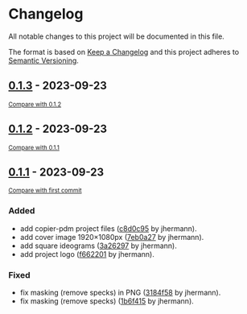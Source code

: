 # Changelog

All notable changes to this project will be documented in this file.

The format is based on [Keep a Changelog](http://keepachangelog.com/en/1.0.0/)
and this project adheres to [Semantic Versioning](http://semver.org/spec/v2.0.0.html).

<!-- insertion marker -->
## [0.1.3](https://github.com/jhermann/kopfkino/releases/tag/0.1.3) - 2023-09-23

<small> [Compare with 0.1.2](https://github.com/jhermann/kopfkino/compare/0.1.2...0.1.3)</small>

## [0.1.2](https://github.com/jhermann/kopfkino/releases/tag/0.1.2) - 2023-09-23

<small>[Compare with 0.1.1](https://github.com/jhermann/kopfkino/compare/0.1.1...0.1.2)</small>

## [0.1.1](https://github.com/jhermann/kopfkino/releases/tag/0.1.1) - 2023-09-23

<small>[Compare with first commit](https://github.com/jhermann/kopfkino/compare/b1d29b7a9ef2f230cc14155886920938d928ef6f...0.1.1)</small>

### Added

- add copier-pdm project files ([c8d0c95](https://github.com/jhermann/kopfkino/commit/c8d0c95ec8e92f276bf49ea33e4ec13a2843c2c3) by jhermann).
- add cover image 1920×1080px ([7eb0a27](https://github.com/jhermann/kopfkino/commit/7eb0a277baed89068869882804c2010110a2a379) by jhermann).
- add square ideograms ([3a26297](https://github.com/jhermann/kopfkino/commit/3a2629734f445f607b2388c8a4524fae395b51bd) by jhermann).
- add project logo ([f662201](https://github.com/jhermann/kopfkino/commit/f662201cb8a52700d398d3eb40238d7753fe004a) by jhermann).

### Fixed

- fix masking (remove specks) in PNG ([3184f58](https://github.com/jhermann/kopfkino/commit/3184f5887919d5729a9e6b1b463861b0ecda7d9c) by jhermann).
- fix masking (remove specks) ([1b6f415](https://github.com/jhermann/kopfkino/commit/1b6f415a32aabd6183de52d69751fed6d69fb8b2) by jhermann).

